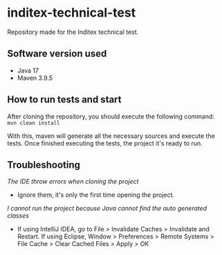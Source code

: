 # inditex-technical-test
Repository made for the Inditex technical test.

## Software version used
- Java 17
- Maven 3.9.5

## How to run tests and start
After cloning the repository, you should execute the following command: 
`mvn clean install`

With this, maven will generate all the necessary sources and execute the tests.
Once finished executing the tests, the project it's ready to run.

## Troubleshooting

_The IDE throw errors when cloning the project_
- Ignore them, it's only the first time opening the project.

_I cannot run the project because Java cannot find the auto generated classes_
- If using IntelliJ IDEA, go to File > Invalidate Caches > Invalidate and Restart.
  If using Eclipse, Window > Preferences > Remote Systems > File Cache > Clear Cached Files > Apply > OK
